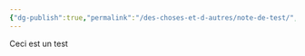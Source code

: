 ```yaml
---
{"dg-publish":true,"permalink":"/des-choses-et-d-autres/note-de-test/","tags":["gardenEntry"],"created":"2024-05-05T18:24:23.367+02:00","updated":"2024-05-05T18:48:15.405+02:00"}
---
```


Ceci est un test